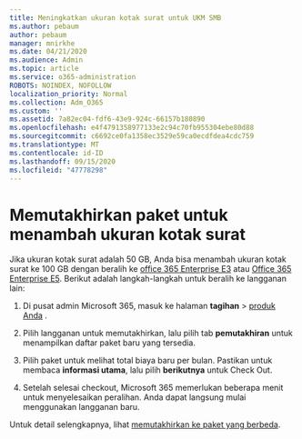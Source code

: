 ```yaml
---
title: Meningkatkan ukuran kotak surat untuk UKM SMB
ms.author: pebaum
author: pebaum
manager: mnirkhe
ms.date: 04/21/2020
ms.audience: Admin
ms.topic: article
ms.service: o365-administration
ROBOTS: NOINDEX, NOFOLLOW
localization_priority: Normal
ms.collection: Adm_O365
ms.custom: ''
ms.assetid: 7a82ec04-fdf6-43e9-924c-66157b180890
ms.openlocfilehash: e4f4791358977133e2c94c70fb955304ebe80d88
ms.sourcegitcommit: c6692ce0fa1358ec3529e59ca0ecdfdea4cdc759
ms.translationtype: MT
ms.contentlocale: id-ID
ms.lasthandoff: 09/15/2020
ms.locfileid: "47778298"
---
```

# <a name="upgrade-plans-to-increase-mailbox-size"></a>Memutakhirkan paket untuk menambah ukuran kotak surat

Jika ukuran kotak surat adalah 50 GB, Anda bisa menambah ukuran kotak surat ke 100 GB dengan beralih ke [office 365 Enterprise E3](https://products.office.com/business/office-365-enterprise-e3-business-software) atau [Office 365 Enterprise E5](https://products.office.com/business/office-365-enterprise-e5-business-software). Berikut adalah langkah-langkah untuk beralih ke langganan lain:
  
1. Di pusat admin Microsoft 365, masuk ke halaman **tagihan**  >  [produk Anda](https://go.microsoft.com/fwlink/p/?linkid=842054) .

2. Pilih langganan untuk memutakhirkan, lalu pilih tab **pemutakhiran** untuk menampilkan daftar paket baru yang tersedia.

3. Pilih paket untuk melihat total biaya baru per bulan. Pastikan untuk membaca **informasi utama**, lalu pilih **berikutnya** untuk Check Out.

4. Setelah selesai checkout, Microsoft 365 memerlukan beberapa menit untuk menyelesaikan peralihan. Anda dapat langsung mulai menggunakan langganan baru.

Untuk detail selengkapnya, lihat [memutakhirkan ke paket yang berbeda](https://docs.microsoft.com/microsoft-365/commerce/subscriptions/upgrade-to-different-plan).